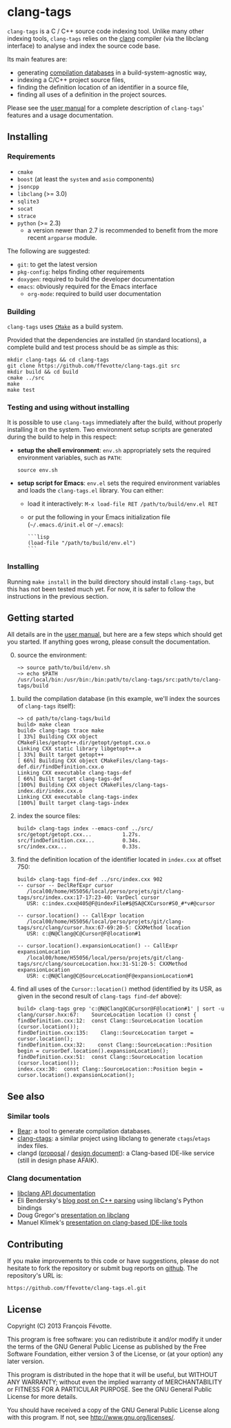 # clang-tags

`clang-tags` is a C / C++ source code indexing tool. Unlike many other indexing
tools, `clang-tags` relies on the [clang](http://clang.llvm.org) compiler (via
the libclang interface) to analyse and index the source code base.

Its main features are:
- generating
  [compilation databases](http://clang.llvm.org/docs/JSONCompilationDatabase.html)
  in a build-system-agnostic way,
- indexing a C/C++ project source files,
- finding the definition location of an identifier in a source file,
- finding all uses of a definition in the project sources.

Please see the [user manual](http://ffevotte.github.com/clang-tags) for a
complete description of `clang-tags`' features and a usage documentation.

## Installing

### Requirements

- `cmake`
- `boost` (at least the `system` and `asio` components)
- `jsoncpp`
- `libclang` (>= 3.0)
- `sqlite3`
- `socat`
- `strace`
- `python` (>= 2.3)
  - a version newer than 2.7 is recommended to benefit from the more recent `argparse` module.


The following are suggested:
- `git`: to get the latest version
- `pkg-config`: helps finding other requirements
- `doxygen`: required to build the developer documentation
- `emacs`: obviously required for the Emacs interface
  - `org-mode`: required to build user documentation


### Building

`clang-tags` uses [`CMake`](http://www.cmake.org/) as a build system.

Provided that the dependencies are installed (in standard locations), a complete
build and test process should be as simple as this:

```
mkdir clang-tags && cd clang-tags
git clone https://github.com/ffevotte/clang-tags.git src
mkdir build && cd build
cmake ../src
make
make test
```

### Testing and using without installing

It is possible to use `clang-tags` immediately after the build, without properly installing it on
the system. Two environment setup scripts are generated during the build to help in this respect:

- **setup the shell environment**: `env.sh` appropriately sets the required environment variables,
  such as `PATH`:

    ```
    source env.sh
    ```

- **setup script for Emacs**: `env.el` sets the required environment variables and loads the
  `clang-tags.el` library. You can either:
  - load it interactively: `M-x load-file RET /path/to/build/env.el RET`
  - or put the following in your Emacs initialization file (`~/.emacs.d/init.el` or `~/.emacs`):

        ```lisp
        (load-file "/path/to/build/env.el")
        ```

### Installing

Running `make install` in the build directory should install `clang-tags`, but this has not been
tested much yet. For now, it is safer to follow the instructions in the previous section.



## Getting started

All details are in the [user manual](http://ffevotte.github.com/clang-tags), but
here are a few steps which should get you started. If anything goes wrong,
please consult the documentation.

0. source the environment:

    ```
    ~> source path/to/build/env.sh
    ~> echo $PATH
    /usr/local/bin:/usr/bin:/bin:path/to/clang-tags/src:path/to/clang-tags/build
    ```

1. build the compilation database (in this example, we'll index the sources of `clang-tags` itself):

    ```
    ~> cd path/to/clang-tags/build
    build> make clean
    build> clang-tags trace make
    [ 33%] Building CXX object CMakeFiles/getopt++.dir/getopt/getopt.cxx.o
    Linking CXX static library libgetopt++.a
    [ 33%] Built target getopt++
    [ 66%] Building CXX object CMakeFiles/clang-tags-def.dir/findDefinition.cxx.o
    Linking CXX executable clang-tags-def
    [ 66%] Built target clang-tags-def
    [100%] Building CXX object CMakeFiles/clang-tags-index.dir/index.cxx.o
    Linking CXX executable clang-tags-index
    [100%] Built target clang-tags-index
    ```

2. index the source files:

    ```
    build> clang-tags index --emacs-conf ../src/
    src/getopt/getopt.cxx...          1.27s.
    src/findDefinition.cxx...         0.34s.
    src/index.cxx...                  0.33s.
    ```

3. find the definition location of the identifier located in `index.cxx` at
   offset 750:

    ```
    build> clang-tags find-def ../src/index.cxx 902
    -- cursor -- DeclRefExpr cursor
       /local00/home/H55056/local/perso/projets/git/clang-tags/src/index.cxx:17-17:23-40: VarDecl cursor
       USR: c:index.cxx@405@F@indexFile#$@SA@CXCursor#S0_#*v#@cursor

    -- cursor.location() -- CallExpr location
       /local00/home/H55056/local/perso/projets/git/clang-tags/src/clang/cursor.hxx:67-69:20-5: CXXMethod location
       USR: c:@N@Clang@C@Cursor@F@location#1

    -- cursor.location().expansionLocation() -- CallExpr expansionLocation
       /local00/home/H55056/local/perso/projets/git/clang-tags/src/clang/sourceLocation.hxx:31-51:20-5: CXXMethod expansionLocation
       USR: c:@N@Clang@C@SourceLocation@F@expansionLocation#1
    ```

4. find all uses of the `Cursor::location()` method (identified by its USR, as
   given in the second result of `clang-tags find-def` above):

    ```
    build> clang-tags grep 'c:@N@Clang@C@Cursor@F@location#1' | sort -u
    clang/cursor.hxx:67:    SourceLocation location () const {
    findDefinition.cxx:12:  const Clang::SourceLocation location (cursor.location());
    findDefinition.cxx:135:    Clang::SourceLocation target = cursor.location();
    findDefinition.cxx:32:    const Clang::SourceLocation::Position begin = cursorDef.location().expansionLocation();
    findDefinition.cxx:51:  const Clang::SourceLocation location (cursor.location());
    index.cxx:30:  const Clang::SourceLocation::Position begin = cursor.location().expansionLocation();
    ```


## See also

### Similar tools

- [Bear](https://github.com/rizsotto/Bear): a tool to generate compilation databases.
- [clang-ctags](https://github.com/drothlis/clang-ctags): a similar project
  using libclang to generate `ctags`/`etags` index files.
- clangd ([proposal][clangd_proposal] / [design document][clangd_design]):
  a Clang-based IDE-like service (still in design phase AFAIK).

[clangd_proposal]: http://lists.cs.uiuc.edu/pipermail/cfe-dev/2012-June/022028.html
[clangd_design]:   https://github.com/chandlerc/llvm-designs/blob/master/ClangService.rst

### Clang documentation

- [libclang API documentation][libclang]
- Eli Bendersky's [blog post on C++ parsing][bendersky] using libclang's Python bindings
- Doug Gregor's [presentation on libclang][gregor]
- Manuel Klimek's [presentation on clang-based IDE-like tools][klimek]

[libclang]:  http://clang.llvm.org/doxygen/group__CINDEX.html
[bendersky]: http://eli.thegreenplace.net/2011/07/03/parsing-c-in-python-with-clang/
[gregor]:    http://llvm.org/devmtg/2010-11/Gregor-libclang.pdf
[klimek]:    http://llvm.org/devmtg/2012-04-12/Slides/Manuel_Klimek.pdf


## Contributing

If you make improvements to this code or have suggestions, please do not
hesitate to fork the repository or submit bug reports on
[github](https://github.com/ffevotte/clang-tags). The repository's URL is:

    https://github.com/ffevotte/clang-tags.el.git


## License

Copyright (C) 2013 François Févotte.

This program is free software: you can redistribute it and/or modify it under
the terms of the GNU General Public License as published by the Free Software
Foundation, either version 3 of the License, or (at your option) any later
version.

This program is distributed in the hope that it will be useful, but WITHOUT ANY
WARRANTY; without even the implied warranty of MERCHANTABILITY or FITNESS FOR A
PARTICULAR PURPOSE. See the GNU General Public License for more details.

You should have received a copy of the GNU General Public License along with
this program. If not, see <http://www.gnu.org/licenses/>.
